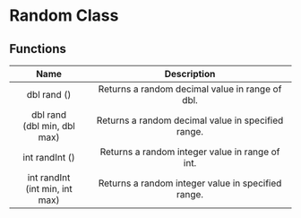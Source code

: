 # Random Class

## Functions

|Name|Description|
|:---:|:---:|
|dbl rand ()|Returns a random decimal value in range of dbl.|
|dbl rand<br>(dbl min, dbl max)|Returns a random decimal value in specified range.|
|int randInt ()|Returns a random integer value in range of int.|
|int randInt<br>(int min, int max)|Returns a random integer value in specified range.|
